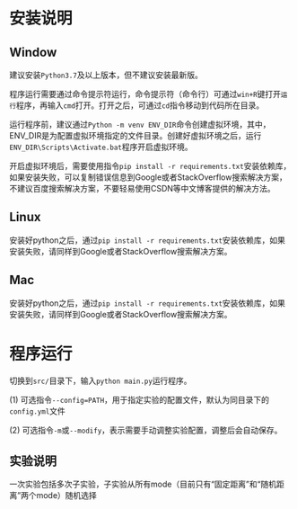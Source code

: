 # 安装说明

## Window

建议安装`Python3.7`及以上版本，但不建议安装最新版。

程序运行需要通过命令提示符运行，命令提示符（命令行）可通过`win+R`键打开`运行`程序，再输入`cmd`打开。打开之后，可通过`cd`指令移动到代码所在目录。

运行程序前，建议通过`Python -m venv ENV_DIR`命令创建虚拟环境，其中，ENV_DIR是为配置虚拟环境指定的文件目录。创建好虚拟环境之后，运行`ENV_DIR\Scripts\Activate.bat`程序开启虚拟环境。

开启虚拟环境后，需要使用指令`pip install -r requirements.txt`安装依赖库，如果安装失败，可以复制错误信息到Google或者StackOverflow搜索解决方案，不建议百度搜索解决方案，不要轻易使用CSDN等中文博客提供的解决方法。

## Linux

安装好python之后，通过`pip install -r requirements.txt`安装依赖库，如果安装失败，请同样到Google或者StackOverflow搜索解决方案。

## Mac

安装好python之后，通过`pip install -r requirements.txt`安装依赖库，如果安装失败，请同样到Google或者StackOverflow搜索解决方案。

# 程序运行

切换到`src/`目录下，输入`python main.py`运行程序。

(1) 可选指令`--config=PATH`，用于指定实验的配置文件，默认为同目录下的`config.yml`文件

(2) 可选指令`-m`或`--modify`，表示需要手动调整实验配置，调整后会自动保存。

## 实验说明

一次实验包括多次子实验，子实验从所有mode（目前只有“固定距离”和“随机距离”两个mode）随机选择
